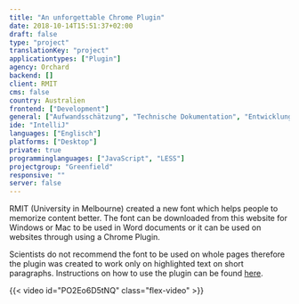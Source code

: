 ```yaml
---
title: "An unforgettable Chrome Plugin"
date: 2018-10-14T15:51:37+02:00
draft: false
type: "project"
translationKey: "project"
applicationtypes: ["Plugin"]
agency: Orchard
backend: []
client: RMIT
cms: false
country: Australien
frontend: ["Development"]
general: ["Aufwandsschätzung", "Technische Dokumentation", "Entwicklung", "Deployment"]
ide: "IntelliJ"
languages: ["Englisch"]
platforms: ["Desktop"]
private: true
programminglanguages: ["JavaScript", "LESS"]
projectgroup: "Greenfield"
responsive: ""
server: false
---
```

RMIT (University in Melbourne) created a new font which helps people to memorize content better. The font can be downloaded from this website for Windows or Mac to be used in Word documents or it can be used on websites through using a Chrome Plugin.

Scientists do not recommend the font to be used on whole pages therefore the plugin was created to work only on
 highlighted text on short paragraphs. Instructions on how to use the plugin can be found [here](https://chrome.google.com/webstore/detail/sans-forgetica-study-mode/jojbobbpjflbaekncckdbanjoakgpbbc?hl=en).

{{< video id="PO2Eo6D5tNQ" class="flex-video" >}}
